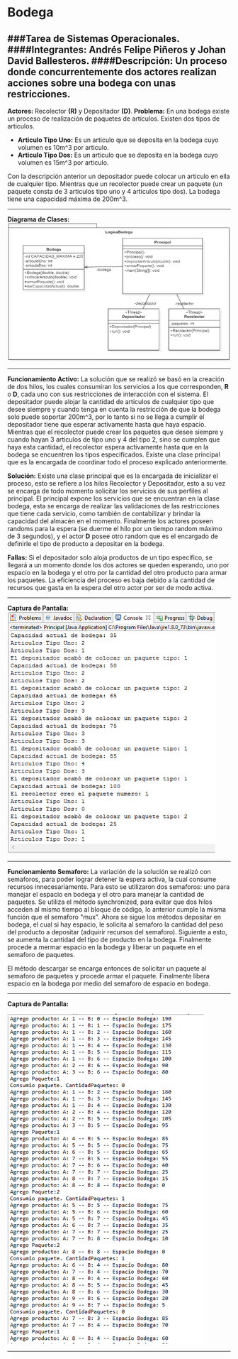 # Bodega

###Tarea de Sistemas Operacionales.
####Integrantes: Andrés Felipe Piñeros y Johan David Ballesteros.
####Descripción: Un proceso donde concurrentemente dos actores realizan acciones sobre una bodega con unas restricciones.
---
**Actores:** Recolector **(R)** y Depositador **(D)**.
**Problema:** En una bodega existe un proceso de realización de paquetes de artículos. Existen dos tipos de articulos.  
* **Articulo Tipo Uno:** Es un articulo que se deposita en la bodega cuyo volumen es 10m^3 por articulo.
* **Articulo Tipo Dos:** Es un articulo que se deposita en la bodega cuyo volumen es 15m^3 por articulo.  

Con la descripción anterior un depositador puede colocar un articulo en ella de cualquier tipo. Mientras que un recolector puede crear un paquete (un paquete consta de 3 articulos tipo uno y 4 articulos tipo dos). La bodega tiene una capacidad máxima de 200m^3.

---

**Diagrama de Clases:** 
![alt text](https://github.com/DavidPDP/Bodega/blob/master/Imagenes/Clase.PNG "Diagrama de Clases Bodega")  

---

**Funcionamiento Activo:** La solución que se realizó se basó en la creación de dos hilos, los cuales consumiran los servicios a los que corresponden, **R** o **D**, cada uno con sus restricciones de interacción con el sistema. El depositador puede alojar la cantidad de articulos de cualquier tipo que desee siempre y cuando tenga en cuenta la restricción de que la bodega solo puede soportar 200m^3, por lo tanto si no se llega a cumplir el depositador tiene que esperar activamente hasta que haya espacio. Mientras que el recolector puede crear los paquetes que desee siempre y cuando hayan 3 articulos de tipo uno y 4 del tipo 2, sino se cumplen que haya esta cantidad, el recolector espera activamente hasta que en la bodega se encuentren los tipos especificados. Existe una clase principal que es la encargada de coordinar todo el proceso explicado anteriormente.  

**Solución:** Existe una clase principal que es la encargada de inicializar el proceso, esto se refiere a los hilos Recolector y Depositador, esto a su vez se encarga de todo momento solicitar los servicios de sus perfiles al principal. El principal expone los servicios que se encuentran en la clase bodega, esta se encarga de realizar las validaciones de las restricciones que tiene cada servicio, como también de contabilizar y brindar la capacidad del almacén en el momento. Finalmente los actores poseen randoms para la espera (se duerme el hilo por un tiempo random máximo de 3 segundos), y el actor **D** posee otro random que es el encargado de definirle el tipo de producto a depositar en la bodega.

**Fallas:** Si el depositador solo aloja productos de un tipo especifico, se llegará a un momento donde los dos actores se queden esperando, uno por espacio en la bodega y el otro por la cantidad del otro producto para armar los paquetes. La eficiencia del proceso es baja debido a la cantidad de recursos que gasta en la espera del otro actor por ser de modo activa.

---

**Captura de Pantalla:**  
![alt text](https://github.com/DavidPDP/Bodega/blob/master/Imagenes/Captura.PNG "Resultado de la solución")  

---

**Funcionamiento Semaforo:** La variación de la solución se realizó con semaforos, para poder lograr detener la espera activa, la cual consume recursos innecesariamente. Para esto se utilizaron dos semaforos: uno para manejar el espacio en bodega y el otro para manejar la cantidad de paquetes. Se utiliza el método synchronized, para evitar que dos hilos acceden al mismo tiempo al bloque de código, lo anterior cumple la misma función que el semaforo "mux". Ahora se sigue los métodos depositar en bodega, el cual si hay espacio, le solicita al semaforo la cantidad del peso del producto a depositar (adquirir recursos del semaforo). Siguiente a esto, se aumenta la cantidad del tipo de producto en la bodega. Finalmente procede a mermar espacio en la bodega y liberar un paquete en el semaforo de paquetes. 

El método descargar se encarga entonces de solicitar un paquete al semaforo de paquetes y procede armar el paquete. Finalmente libera espacio en la bodega por medio del semaforo de espacio en bodega.

---

**Captura de Pantalla:**

![alt text](https://github.com/DavidPDP/Bodega/blob/master/Imagenes/Semaforo.PNG "Resultado de la solución")

---
